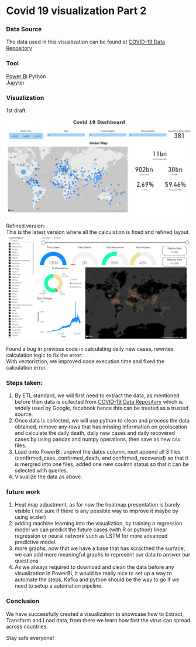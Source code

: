 # Covid 19 visualization Part 2

### Data Source 
The data used in this visualization can be found at [COVID-19 Data Repository](https://github.com/CSSEGISandData/COVID-19)

### Tool
[Power Bi](https://powerbi.microsoft.com/en-us/) 
Python <br />
Jupyter <br />

### Visuzlization
1st draft:

![Figure1](https://github.com/MingSheng92/VisualizationChallenge/blob/main/image/Dashboard.JPG)

Refined version:<br />
This is the latest version where all the calculation is fixed and refined layout.<br />
![Figure2](https://github.com/MingSheng92/VisualizationChallenge/blob/main/image/Dashboard_refined.JPG)

Found a bug in previous code in calculating daily new cases, rewrites calculation logic to fix the error: <br />
With vectoriztion, we improved code execution time and fixed the calculation error. <br />

### Steps taken: 
1. By ETL standard, we will first need to extract the data, as mentioned before then data is collected from [COVID-19 Data Repository](https://github.com/CSSEGISandData/COVID-19) which is widely used by Google, facebook hence this can be treated as a trusted source.
2. Once data is collected, we will use python to clean and process the data obtained, remove any rows that has missing information on geolocation and calculate the daily death, daily new cases and daily recovered cases by using pandas and numpy operations, then save as new csv files.
3. Load onto PowerBI, unpivot the dates column, next append all 3 files (confirmed_case, confirmed_death, and confirmed_recovered) so that it is mergred into one files, added one new coulmn status so that it can be selected with queries.
4. Visualize the data as above.

### future work
1. Heat map adjustment, as for now the heatmap presentation is barely visible ( not sure if there is any possible way to improve it maybe by using scaler)
2. adding machine learning into the visualiztion, by training a regression model we can predict the future cases (with R or python) linear regression or neural network such as LSTM for more advanced predictive model.
3. more graphs, now that we have a base that has scracthed the surface, we can add more meaningful graphs to represent our data to answer our questions 
4. As we always required to download and clean the data before any visualization in PowerBI, it would be really nice to set up a way to automate the steps, Kafka and python should be the way to go if we need to setup a automation pipeline.

### Conclusion 
We have successfully created a visualization to showcase how to Extract, Transform and Load data, from there we learn how fast the virus can spread across countries. 

Stay safe everyone!
